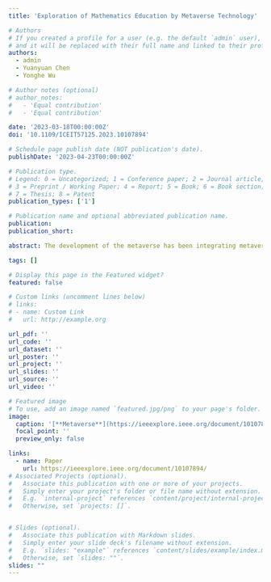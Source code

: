 ```yaml
---
title: 'Exploration of Mathematics Education by Metaverse Technology'

# Authors
# If you created a profile for a user (e.g. the default `admin` user), write the username (folder name) here
# and it will be replaced with their full name and linked to their profile.
authors:
  - admin
  - Yuanyuan Chen
  - Yonghe Wu

# Author notes (optional)
# author_notes:
#   - 'Equal contribution'
#   - 'Equal contribution'

date: '2023-03-18T00:00:00Z'
doi: '10.1109/ICEIT57125.2023.10107894'

# Schedule page publish date (NOT publication's date).
publishDate: '2023-04-23T00:00:00Z'

# Publication type.
# Legend: 0 = Uncategorized; 1 = Conference paper; 2 = Journal article;
# 3 = Preprint / Working Paper; 4 = Report; 5 = Book; 6 = Book section;
# 7 = Thesis; 8 = Patent
publication_types: ['1']

# Publication name and optional abbreviated publication name.
publication: 
publication_short: 

abstract: The development of the metaverse has been integrating metaverse technology into the current educational environment. To make metaverse technology better applied in mathematics education, we introduce four types of technologies in the metaverse and consider their application in mathematics teaching. However, how to make full use of the four categories in mathematics education needs to be further explored. Based on the literature review, we focused on the possibilities of the educational metaverse in the field of mathematical development. Taking the classic course “The Pythagorean Theorem” in mathematics as an example, we designed and experimented with new teaching methods in the context of the metaverse. We hope that through the study of our course, we can provide more theoretical support and reference for how the metaverse can promote the better development of mathematics teaching.

tags: []

# Display this page in the Featured widget?
featured: false

# Custom links (uncomment lines below)
# links:
# - name: Custom Link
#   url: http://example.org

url_pdf: ''
url_code: ''
url_dataset: ''
url_poster: ''
url_project: ''
url_slides: ''
url_source: ''
url_video: ''

# Featured image
# To use, add an image named `featured.jpg/png` to your page's folder.
image:
  caption: '[**Metaverse**](https://ieeexplore.ieee.org/document/10107894/)'
  focal_point: ''
  preview_only: false

links:
  - name: Paper
    url: https://ieeexplore.ieee.org/document/10107894/
# Associated Projects (optional).
#   Associate this publication with one or more of your projects.
#   Simply enter your project's folder or file name without extension.
#   E.g. `internal-project` references `content/project/internal-project/index.md`.
#   Otherwise, set `projects: []`.


# Slides (optional).
#   Associate this publication with Markdown slides.
#   Simply enter your slide deck's filename without extension.
#   E.g. `slides: "example"` references `content/slides/example/index.md`.
#   Otherwise, set `slides: ""`.
slides: ""
---
```

